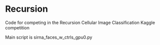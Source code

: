 # Recursion
Code for competing in the Recursion Cellular Image Classification Kaggle competition

Main script is sirna_faces_w_ctrls_gpu0.py
